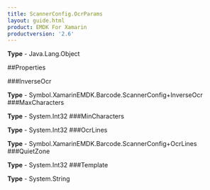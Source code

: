 ```yaml
---
title: ScannerConfig.OcrParams
layout: guide.html
product: EMDK For Xamarin 
productversion: '2.6' 
---
```



**Type** - Java.Lang.Object

##Properties

###InverseOcr


**Type** - Symbol.XamarinEMDK.Barcode.ScannerConfig+InverseOcr
###MaxCharacters


**Type** - System.Int32
###MinCharacters


**Type** - System.Int32
###OcrLines


**Type** - Symbol.XamarinEMDK.Barcode.ScannerConfig+OcrLines
###QuietZone


**Type** - System.Int32
###Template


**Type** - System.String
